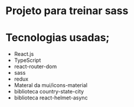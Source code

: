 # Projeto para treinar sass

# Tecnologias usadas;

- React.js
- TypeScript
- react-router-dom
- sass
- redux
- Materal da mui/icons-material
- biblioteca country-state-city
- biblioteca react-helmet-async
